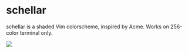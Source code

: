 # schellar

schellar is a shaded Vim colorscheme, inspired by Acme. Works on 256-color terminal only.

![](http://i.imgur.com/6S9naG6.png)
